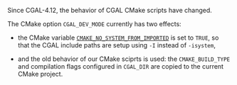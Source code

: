 Since CGAL-4.12, the behavior of CGAL CMake scripts have changed.

The CMake option `CGAL_DEV_MODE` currently has two effects:

 - the CMake variable [`CMAKE_NO_SYSTEM_FROM_IMPORTED`] is set to `TRUE`, so that the CGAL include paths are setup using `-I` instead of `-isystem`,

 - and the old behavior of our CMake sciprts is used: the `CMAKE_BUILD_TYPE` and compilation flags
   configured in `CGAL_DIR` are copied to the current CMake project.

[`CMAKE_NO_SYSTEM_FROM_IMPORTED`]: https://cmake.org/cmake/help/v3.10/variable/CMAKE_NO_SYSTEM_FROM_IMPORTED.html
